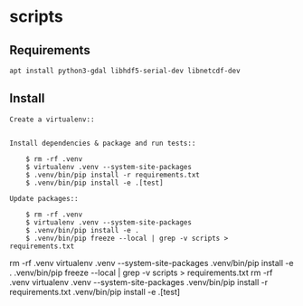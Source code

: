 scripts
=======


Requirements
------------
```
apt install python3-gdal libhdf5-serial-dev libnetcdf-dev
```

Install
-------
```
Create a virtualenv::


Install dependencies & package and run tests::

    $ rm -rf .venv
    $ virtualenv .venv --system-site-packages
    $ .venv/bin/pip install -r requirements.txt
    $ .venv/bin/pip install -e .[test]

Update packages::
    
    $ rm -rf .venv
    $ virtualenv .venv --system-site-packages
    $ .venv/bin/pip install -e .
    $ .venv/bin/pip freeze --local | grep -v scripts > requirements.txt
```



rm -rf .venv
virtualenv .venv --system-site-packages
.venv/bin/pip install -e .
.venv/bin/pip freeze --local | grep -v scripts > requirements.txt
rm -rf .venv
virtualenv .venv --system-site-packages
.venv/bin/pip install -r requirements.txt
.venv/bin/pip install -e .[test]
